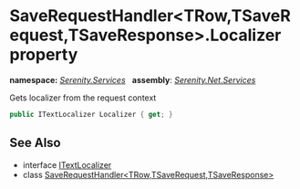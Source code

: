 # SaveRequestHandler&lt;TRow,TSaveRequest,TSaveResponse&gt;.Localizer property
**namespace:** *[Serenity.Services](../../README.md#serenity.services-namespace)*   **assembly**: *[Serenity.Net.Services](../../README.md)*

Gets localizer from the request context

```csharp
public ITextLocalizer Localizer { get; }
```

## See Also

* interface [ITextLocalizer](../Serenity.Net.Core/../../Serenity/ITextLocalizer.md)
* class [SaveRequestHandler&lt;TRow,TSaveRequest,TSaveResponse&gt;](../SaveRequestHandler-3.md)